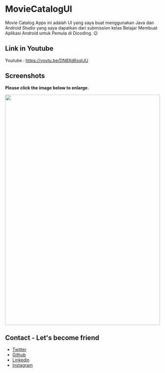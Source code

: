 # MovieCatalogUI
Movie Catalog Apps ini adalah UI yang saya buat menggunakan Java dan Android Studio yang saya dapatkan dari submission kelas Belajar Membuat Aplikasi Android untuk Pemula di Dicoding. 😉

## Link in Youtube

Youtube : https://youtu.be/DN8Xd6sqIJU

## Screenshots

**Please click the image below to enlarge.**

<img src="https://github.com/kangadit/MovieCatalogUI/blob/master/Screenshots/20200513_231503.jpg" height="750" width="100%" hspace="0">


## Contact - Let's become friend
- [Twitter](https://twitter.com/kngadt)
- [Github](https://github.com/kangadit)
- [Linkedin](https://www.linkedin.com/in/tri-aditya-n-728a0019a)
- [Instagram](https://www.instagram.com/kangadit._) 

